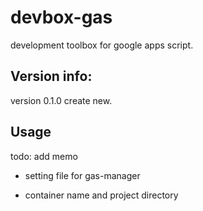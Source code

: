 # devbox-gas

development toolbox for google apps script.


## Version info:

version 0.1.0  create new.


## Usage

todo: add memo

- setting file for gas-manager

- container name and project directory



